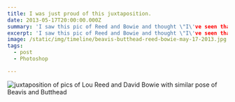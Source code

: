 ```yaml
---
title: I was just proud of this juxtaposition.
date: 2013-05-17T20:00:00.000Z
summary: 'I saw this pic of Reed and Bowie and thought \"I\'ve seen that somewhere before.\"'
excerpt: 'I saw this pic of Reed and Bowie and thought \"I\'ve seen that somewhere before.\"'
image: /static/img/timeline/beavis-butthead-reed-bowie-may-17-2013.jpg
tags:
  - post 
  - Photoshop

---
```


![juxtaposition of pics of Lou Reed and David Bowie with similar pose of Beavis and Butthead](/static/img/timeline/beavis-butthead-reed-bowie-may-17-2013.jpg "juxtaposition of pics of Lou Reed and David Bowie with similar pose of Beavis and Butthead")
